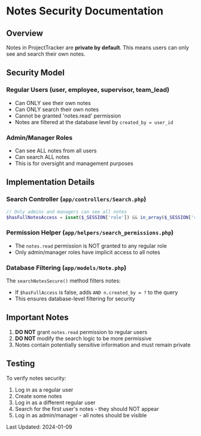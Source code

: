 # Notes Security Documentation

## Overview
Notes in ProjectTracker are **private by default**. This means users can only see and search their own notes.

## Security Model

### Regular Users (user, employee, supervisor, team_lead)
- Can ONLY see their own notes
- Can ONLY search their own notes
- Cannot be granted 'notes.read' permission
- Notes are filtered at the database level by `created_by = user_id`

### Admin/Manager Roles
- Can see ALL notes from all users
- Can search ALL notes
- This is for oversight and management purposes

## Implementation Details

### Search Controller (`app/controllers/Search.php`)
```php
// Only admins and managers can see all notes
$hasFullNotesAccess = isset($_SESSION['role']) && in_array($_SESSION['role'], ['admin', 'manager']);
```

### Permission Helper (`app/helpers/search_permissions.php`)
- The `notes.read` permission is NOT granted to any regular role
- Only admin/manager roles have implicit access to all notes

### Database Filtering (`app/models/Note.php`)
The `searchNotesSecure()` method filters notes:
- If `$hasFullAccess` is false, adds `AND n.created_by = ?` to the query
- This ensures database-level filtering for security

## Important Notes

1. **DO NOT** grant `notes.read` permission to regular users
2. **DO NOT** modify the search logic to be more permissive
3. Notes contain potentially sensitive information and must remain private

## Testing
To verify notes security:
1. Log in as a regular user
2. Create some notes
3. Log in as a different regular user
4. Search for the first user's notes - they should NOT appear
5. Log in as admin/manager - all notes should be visible

Last Updated: 2024-01-09 
